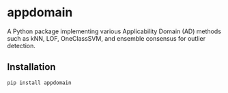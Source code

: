 # appdomain

A Python package implementing various Applicability Domain (AD) methods such as
kNN, LOF, OneClassSVM, and ensemble consensus for outlier detection.

## Installation

```bash
pip install appdomain
